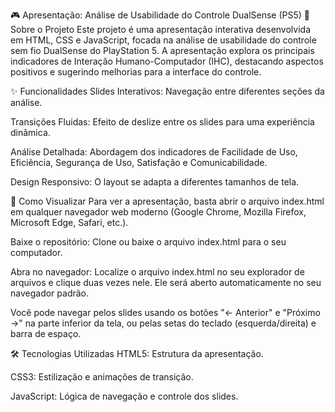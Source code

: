 🎮 Apresentação: Análise de Usabilidade do Controle DualSense (PS5)
📄 Sobre o Projeto
Este projeto é uma apresentação interativa desenvolvida em HTML, CSS e JavaScript, focada na análise de usabilidade do controle sem fio DualSense do PlayStation 5. A apresentação explora os principais indicadores de Interação Humano-Computador (IHC), destacando aspectos positivos e sugerindo melhorias para a interface do controle.

✨ Funcionalidades
Slides Interativos: Navegação entre diferentes seções da análise.

Transições Fluidas: Efeito de deslize entre os slides para uma experiência dinâmica.

Análise Detalhada: Abordagem dos indicadores de Facilidade de Uso, Eficiência, Segurança de Uso, Satisfação e Comunicabilidade.

Design Responsivo: O layout se adapta a diferentes tamanhos de tela.

🚀 Como Visualizar
Para ver a apresentação, basta abrir o arquivo index.html em qualquer navegador web moderno (Google Chrome, Mozilla Firefox, Microsoft Edge, Safari, etc.).

Baixe o repositório: Clone ou baixe o arquivo index.html para o seu computador.

Abra no navegador: Localize o arquivo index.html no seu explorador de arquivos e clique duas vezes nele. Ele será aberto automaticamente no seu navegador padrão.

Você pode navegar pelos slides usando os botões "← Anterior" e "Próximo →" na parte inferior da tela, ou pelas setas do teclado (esquerda/direita) e barra de espaço.

🛠️ Tecnologias Utilizadas
HTML5: Estrutura da apresentação.

CSS3: Estilização e animações de transição.

JavaScript: Lógica de navegação e controle dos slides.
